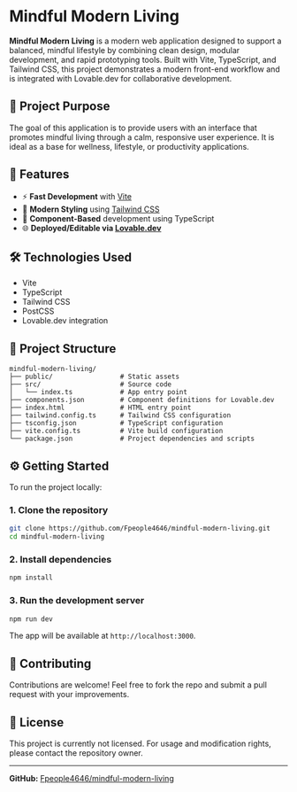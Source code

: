# Mindful Modern Living

**Mindful Modern Living** is a modern web application designed to support a balanced, mindful lifestyle by combining clean design, modular development, and rapid prototyping tools. Built with Vite, TypeScript, and Tailwind CSS, this project demonstrates a modern front-end workflow and is integrated with Lovable.dev for collaborative development.

## 🧠 Project Purpose

The goal of this application is to provide users with an interface that promotes mindful living through a calm, responsive user experience. It is ideal as a base for wellness, lifestyle, or productivity applications.

## 🚀 Features

- ⚡ **Fast Development** with [Vite](https://vitejs.dev/)
- 🎨 **Modern Styling** using [Tailwind CSS](https://tailwindcss.com/)
- 🧱 **Component-Based** development using TypeScript
- 🌐 **Deployed/Editable via [Lovable.dev](https://lovable.dev/)**

## 🛠️ Technologies Used

- Vite
- TypeScript
- Tailwind CSS
- PostCSS
- Lovable.dev integration

## 📁 Project Structure

```
mindful-modern-living/
├── public/                 # Static assets
├── src/                    # Source code
│   └── index.ts            # App entry point
├── components.json         # Component definitions for Lovable.dev
├── index.html              # HTML entry point
├── tailwind.config.ts      # Tailwind CSS configuration
├── tsconfig.json           # TypeScript configuration
├── vite.config.ts          # Vite build configuration
└── package.json            # Project dependencies and scripts
```

## ⚙️ Getting Started

To run the project locally:

### 1. Clone the repository

```bash
git clone https://github.com/Fpeople4646/mindful-modern-living.git
cd mindful-modern-living
```

### 2. Install dependencies

```bash
npm install
```

### 3. Run the development server

```bash
npm run dev
```

The app will be available at `http://localhost:3000`.


## 🤝 Contributing

Contributions are welcome! Feel free to fork the repo and submit a pull request with your improvements.

## 📄 License

This project is currently not licensed. For usage and modification rights, please contact the repository owner.

---

**GitHub:** [Fpeople4646/mindful-modern-living](https://github.com/Fpeople4646/mindful-modern-living)
